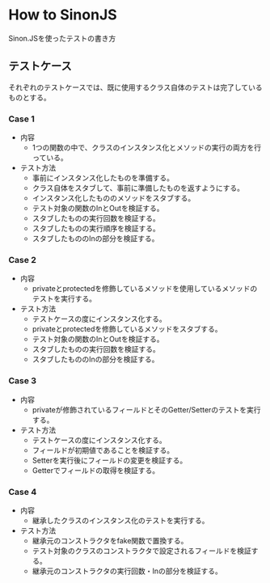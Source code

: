 # How to SinonJS

Sinon.JSを使ったテストの書き方

## テストケース

それぞれのテストケースでは、既に使用するクラス自体のテストは完了しているものとする。

### Case 1

- 内容
  - 1つの関数の中で、クラスのインスタンス化とメソッドの実行の両方を行っている。
- テスト方法
  - 事前にインスタンス化したものを準備する。
  - クラス自体をスタブして、事前に準備したものを返すようにする。
  - インスタンス化したもののメソッドをスタブする。
  - テスト対象の関数のInとOutを検証する。
  - スタブしたものの実行回数を検証する。
  - スタブしたものの実行順序を検証する。
  - スタブしたもののInの部分を検証する。

### Case 2

- 内容
  - privateとprotectedを修飾しているメソッドを使用しているメソッドのテストを実行する。
- テスト方法
  - テストケースの度にインスタンス化する。
  - privateとprotectedを修飾しているメソッドをスタブする。
  - テスト対象の関数のInとOutを検証する。
  - スタブしたものの実行回数を検証する。
  - スタブしたもののInの部分を検証する。

### Case 3

- 内容
  - privateが修飾されているフィールドとそのGetter/Setterのテストを実行する。
- テスト方法
  - テストケースの度にインスタンス化する。
  - フィールドが初期値であることを検証する。
  - Setterを実行後にフィールドの変更を検証する。
  - Getterでフィールドの取得を検証する。

### Case 4

- 内容
  - 継承したクラスのインスタンス化のテストを実行する。
- テスト方法
  - 継承元のコンストラクタをfake関数で置換する。
  - テスト対象のクラスのコンストラクタで設定されるフィールドを検証する。
  - 継承元のコンストラクタの実行回数・Inの部分を検証する。
